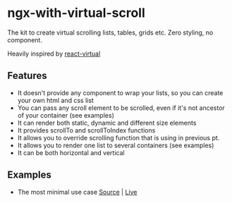 # ngx-with-virtual-scroll

The kit to create virtual scrolling lists, tables, grids etc. Zero styling, no component.

Heavily inspired by [react-virtual](https://github.com/tannerlinsley/react-virtual)

## Features

- It doesn't provide any component to wrap your lists, so you can create your own html and css list
- You can pass any scroll element to be scrolled, even if it's not ancestor of your container (see examples)
- It can render both static, dynamic and different size elements
- It provides scrollTo and scrollToIndex functions
- It allows you to override scrolling function that is using in previous pt.
- It allows you to render one list to several containers (see examples)
- It can be both horizontal and vertical

## Examples

- The most minimal use case [Source](https://github.com/egorgrushin/ngx-with-virtual-scroll/tree/master/examples/minimal) | [Live](https://codesandbox.io/s/github/egorgrushin/ngx-with-virtual-scroll/tree/master/examples?initialpath=/minimal)

  

